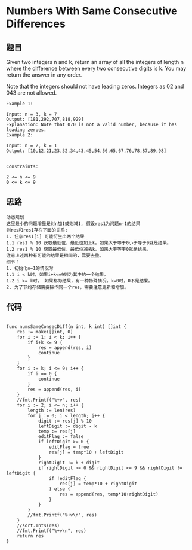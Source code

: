# Numbers With Same Consecutive Differences 


## 题目

Given two integers n and k, return an array of all the integers of length n where the difference between every two consecutive digits is k. You may return the answer in any order.

Note that the integers should not have leading zeros. Integers as 02 and 043 are not allowed.

 
```
Example 1:

Input: n = 3, k = 7
Output: [181,292,707,818,929]
Explanation: Note that 070 is not a valid number, because it has leading zeroes.
Example 2:

Input: n = 2, k = 1
Output: [10,12,21,23,32,34,43,45,54,56,65,67,76,78,87,89,98]
 

Constraints:

2 <= n <= 9
0 <= k <= 9
```

## 思路

```
动态规划
这里最小的问题增量是对n加1或则减1, 假设res1为问题n-1的结果
则res和res1存在下面的关系:
1. 任意res1[i] 可能衍生出两个结果
1.1 res1 % 10 获取最低位，最低位加上k。如果大于等于0小于等于9就是结果。
1.2 res1 % 10 获取最低位，最低位减去k。如果大于等于0就是结果。
注意上述两种有可能的结果是相同的，需要去重。
细节：
1. 初始化n=1的情况时
1.1 i < k时，如果i+k<=9则为其中的一个结果。
1.2 i >= k时， 如果都为结果，有一种特殊情况，k=0时，0不是结果。
2. 为了节约存储需要操作同一个res，需要注意更新和增加。
```

## 代码


```golang

func numsSameConsecDiff(n int, k int) []int {
	res := make([]int, 0)
	for i := 1; i < k; i++ {
		if i+k <= 9 {
			res = append(res, i)
			continue
		}
	}
	for i := k; i <= 9; i++ {
		if i == 0 {
			continue
		}
		res = append(res, i)
	}
	//fmt.Printf("%+v", res)
	for i := 2; i <= n; i++ {
		length := len(res)
		for j := 0; j < length; j++ {
			digit := res[j] % 10
			leftDigit := digit - k
			temp := res[j]
			editFlag := false
			if leftDigit >= 0 {
				editFlag = true
				res[j] = temp*10 + leftDigit
			}
			rightDigit := k + digit
			if rightDigit >= 0 && rightDigit <= 9 && rightDigit != leftDigit {
				if !editFlag {
					res[j] = temp*10 + rightDigit
				} else {
					res = append(res, temp*10+rightDigit)
				}
			}
		}
		//fmt.Printf("%+v\n", res)
	}
	//sort.Ints(res)
	//fmt.Printf("%+v\n", res)
	return res
}
```
